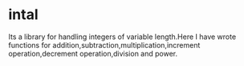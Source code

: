 # intal
Its a library for handling integers of variable length.Here I have wrote functions for addition,subtraction,multiplication,increment operation,decrement operation,division and power.
